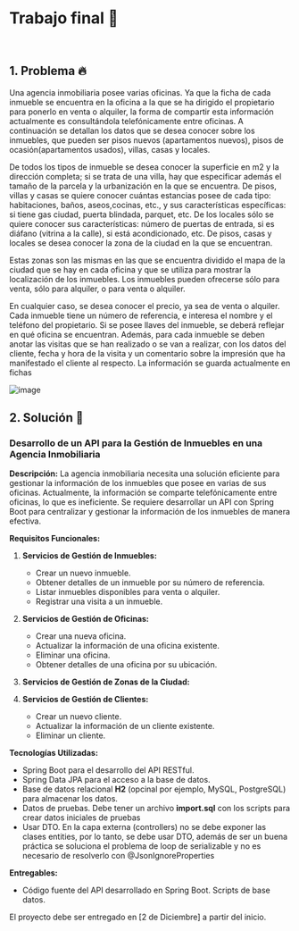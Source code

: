 # Trabajo final 🌋

<br>

## 1. Problema 🔥

Una agencia inmobiliaria posee varias oficinas. Ya que la ficha de cada inmueble se encuentra en la oficina a la que se ha dirigido el propietario para ponerlo en venta o alquiler, la forma de compartir esta información actualmente es consultándola telefónicamente entre oficinas. A continuación se detallan los datos que se desea conocer sobre los inmuebles, que pueden ser pisos nuevos (apartamentos nuevos), pisos de ocasión(apartamentos usados), villas, casas y locales.

De todos los tipos de inmueble se desea conocer la superficie en m2 y la dirección completa; si se trata de una villa, hay que especificar además el tamaño de la parcela y la urbanización en la que se encuentra. De pisos, villas y casas se quiere conocer cuántas estancias posee de cada tipo: habitaciones, baños, aseos,cocinas, etc., y sus características específicas: si tiene gas ciudad, puerta blindada, parquet, etc. De los locales sólo se quiere conocer sus características: número de puertas de entrada, si es diáfano (vitrina a la calle), si está acondicionado, etc. De pisos, casas y locales se desea conocer la zona de la ciudad en la que se
encuentran. 

Estas zonas son las mismas en las que se encuentra dividido el mapa de la ciudad que se hay en cada oficina y que se utiliza para mostrar la localización de los inmuebles.
Los inmuebles pueden ofrecerse sólo para venta, sólo para alquiler, o para venta o alquiler. 

En cualquier caso, se desea conocer el precio, ya sea de venta o alquiler. Cada inmueble tiene un número de referencia, e interesa el nombre y el teléfono del propietario. Si se posee llaves del inmueble, se deberá reflejar en qué
oficina se encuentran. Además, para cada inmueble se deben anotar las visitas que se han realizado o se van a realizar, con los datos del cliente, fecha y hora de la visita y un comentario sobre la impresión que ha
manifestado el cliente al respecto. La información se guarda actualmente en fichas

![image](https://github.com/crodrigr/webservice-uts-2023-02/assets/31961588/ad57a357-6624-4e3d-8a28-e97c02190ced)

## 2. Solución 🍾


### Desarrollo de un API para la Gestión de Inmuebles en una Agencia Inmobiliaria

**Descripción:**
La agencia inmobiliaria necesita una solución eficiente para gestionar la información de los inmuebles que posee en varias de sus oficinas. Actualmente, la información se comparte telefónicamente entre oficinas, lo que es ineficiente. Se requiere desarrollar un API con Spring Boot para centralizar y gestionar la información de los inmuebles de manera efectiva.

**Requisitos Funcionales:**

1. **Servicios de Gestión de Inmuebles:**

   - Crear un nuevo inmueble.
   - Obtener detalles de un inmueble por su número de referencia.
   - Listar inmuebles disponibles para venta o alquiler.   
   - Registrar una visita a un inmueble.

2. **Servicios de Gestión de Oficinas:**

   - Crear una nueva oficina.
   - Actualizar la información de una oficina existente.
   - Eliminar una oficina.
   - Obtener detalles de una oficina por su ubicación.

3. **Servicios de Gestión de Zonas de la Ciudad:**

   
4. **Servicios de Gestión de Clientes:**

   - Crear un nuevo cliente.
   - Actualizar la información de un cliente existente.
   - Eliminar un cliente.
   

**Tecnologías Utilizadas:**
- Spring Boot para el desarrollo del API RESTful.
- Spring Data JPA para el acceso a la base de datos.
- Base de datos relacional **H2** (opcinal por ejemplo, MySQL, PostgreSQL) para almacenar los datos.
- Datos de pruebas. Debe tener un archivo **import.sql** con los scripts para crear datos iniciales de pruebas
- Usar DTO. En la capa externa (controllers) no se debe exponer las clases entities, por lo tanto, se debe usar DTO, además de ser un buena práctica se soluciona el problema de loop de serializable y no es necesario de resolverlo con @JsonIgnoreProperties

**Entregables:**
- Código fuente del API desarrollado en Spring Boot. Scripts de base datos.
  
El proyecto debe ser entregado en [2 de Diciembre] a partir del inicio.




